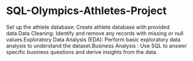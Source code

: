 # SQL-Olympics-Athletes-Project
Set up the athlete database: Create athlete database with provided data.Data Cleaning: Identify and remove any records with missing or null values.Exploratory Data Analysis (EDA): Perform basic exploratory data analysis to understand the dataset.Business Analysis : Use SQL to answer specific business questions and derive insights from the data.
